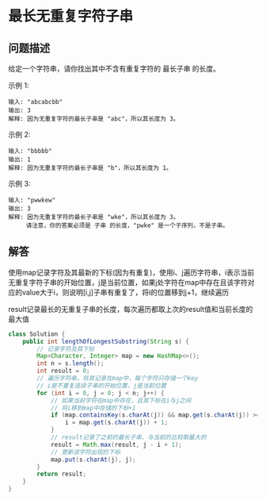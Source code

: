 # 最长无重复字符子串

## 问题描述

给定一个字符串，请你找出其中不含有重复字符的 最长子串 的长度。

示例 1:

``` text
输入: "abcabcbb"
输出: 3
解释: 因为无重复字符的最长子串是 "abc"，所以其长度为 3。
```

示例 2:

``` text
输入: "bbbbb"
输出: 1
解释: 因为无重复字符的最长子串是 "b"，所以其长度为 1。
```

示例 3:

``` text
输入: "pwwkew"
输出: 3
解释: 因为无重复字符的最长子串是 "wke"，所以其长度为 3。
     请注意，你的答案必须是 子串 的长度，"pwke" 是一个子序列，不是子串。
```

## 解答

使用map记录字符及其最新的下标(因为有重复)，使用i、j遍历字符串，i表示当前无重复字符子串的开始位置，j是当前位置，如果j处字符在map中存在且该字符对应的value大于i，则说明[i,j]子串有重复了，将i的位置移到j+1，继续遍历

result记录最长的无重复子串的长度，每次遍历都取上次的result值和当前长度的最大值

``` java
class Solution {
    public int lengthOfLongestSubstring(String s) {
        // 记录字符及其下标
        Map<Character, Integer> map = new HashMap<>();
        int n = s.length();
        int result = 0;
        // 遍历字符串，将其记录在map中，每个字符只存储一个key
        // i是不重复连续子串的开始位置，j是当前位置
        for (int i = 0, j = 0; j < n; j++) {
            // 如果当前字符在map中存在，且其下标在i与j之间
            // 将i移到map中存储的下标+1
            if (map.containsKey(s.charAt(j)) && map.get(s.charAt(j)) >= i) {
                i = map.get(s.charAt(j)) + 1;
            }
            // result记录了之前的最长子串、与当前的比较取最大的
            result = Math.max(result, j - i + 1);
            // 更新该字符出现的下标
            map.put(s.charAt(j), j);
        }
        return result;
    }
}
```

